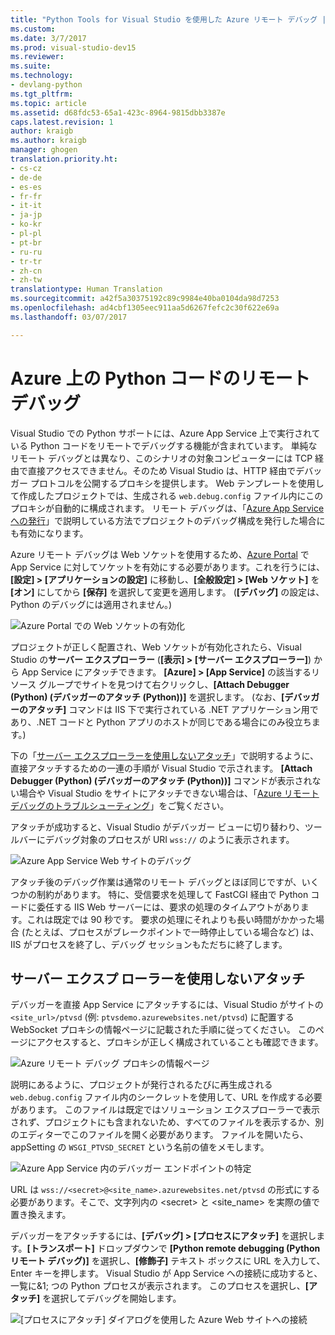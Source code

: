 ```yaml
---
title: "Python Tools for Visual Studio を使用した Azure リモート デバッグ | Microsoft Docs"
ms.custom: 
ms.date: 3/7/2017
ms.prod: visual-studio-dev15
ms.reviewer: 
ms.suite: 
ms.technology:
- devlang-python
ms.tgt_pltfrm: 
ms.topic: article
ms.assetid: d68fdc53-65a1-423c-8964-9815dbb3387e
caps.latest.revision: 1
author: kraigb
ms.author: kraigb
manager: ghogen
translation.priority.ht:
- cs-cz
- de-de
- es-es
- fr-fr
- it-it
- ja-jp
- ko-kr
- pl-pl
- pt-br
- ru-ru
- tr-tr
- zh-cn
- zh-tw
translationtype: Human Translation
ms.sourcegitcommit: a42f5a30375192c89c9984e40ba0104da98d7253
ms.openlocfilehash: ad4cbf1305eec911aa5d6267fefc2c30f622e69a
ms.lasthandoff: 03/07/2017

---
```


# <a name="remotely-debugging-python-code-on-azure"></a>Azure 上の Python コードのリモート デバッグ

Visual Studio での Python サポートには、Azure App Service 上で実行されている Python コードをリモートでデバッグする機能が含まれています。 単純なリモート デバッグとは異なり、このシナリオの対象コンピューターには TCP 経由で直接アクセスできません。そのため Visual Studio は、HTTP 経由でデバッガー プロトコルを公開するプロキシを提供します。 Web テンプレートを使用して作成したプロジェクトでは、生成される `web.debug.config` ファイル内にこのプロキシが自動的に構成されます。 リモート デバッグは、「[Azure App Service への発行](template-web.md#publishing-to-azure-app-service)」で説明している方法でプロジェクトのデバッグ構成を発行した場合にも有効になります。

Azure リモート デバッグは Web ソケットを使用するため、[Azure Portal](https://portal.azure.com) で App Service に対してソケットを有効にする必要があります。これを行うには、**[設定] > [アプリケーションの設定]** に移動し、**[全般設定] > [Web ソケット]** を **[オン]** にしてから **[保存]** を選択して変更を適用します。 (**[デバッグ]** の設定は、Python のデバッグには適用されません。)

![Azure Portal での Web ソケットの有効化](media/azure-remote-debugging-enable-web-sockets.png)

プロジェクトが正しく配置され、Web ソケットが有効化されたら、Visual Studio の**サーバー エクスプローラー** (**[表示] > [サーバー エクスプローラー]**) から App Service にアタッチできます。 **[Azure] > [App Service]** の該当するリソース グループでサイトを見つけて右クリックし、**[Attach Debugger (Python) (デバッガーのアタッチ (Python))]** を選択します。 (なお、**[デバッガーのアタッチ]** コマンドは IIS 下で実行されている .NET アプリケーション用であり、.NET コードと Python アプリのホストが同じである場合にのみ役立ちます。)

下の「[サーバー エクスプローラーを使用しないアタッチ](#attaching-without-server-explorer)」で説明するように、直接アタッチするための一連の手順が Visual Studio で示されます。 **[Attach Debugger (Python) (デバッガーのアタッチ (Python))]** コマンドが表示されない場合や Visual Studio をサイトにアタッチできない場合は、「[Azure リモート デバッグのトラブルシューティング](debugging-azure-remote-troubleshooting.md)」をご覧ください。

アタッチが成功すると、Visual Studio がデバッガー ビューに切り替わり、ツールバーにデバッグ対象のプロセスが URI `wss://` のように表示されます。

![Azure App Service Web サイトのデバッグ](media/azure-remote-debugging-attached.png)

アタッチ後のデバッグ作業は通常のリモート デバッグとほぼ同じですが、いくつかの制約があります。 特に、受信要求を処理して FastCGI 経由で Python コードに委任する IIS Web サーバーには、要求の処理のタイムアウトがあります。これは既定では 90 秒です。 要求の処理にそれよりも長い時間がかかった場合 (たとえば、プロセスがブレークポイントで一時停止している場合など) は、IIS がプロセスを終了し、デバッグ セッションもただちに終了します。 

## <a name="attaching-without-server-explorer"></a>サーバー エクスプ ローラーを使用しないアタッチ

デバッガーを直接 App Service にアタッチするには、Visual Studio がサイトの `<site_url>/ptvsd` (例: `ptvsdemo.azurewebsites.net/ptvsd`) に配置する WebSocket プロキシの情報ページに記載された手順に従ってください。 このページにアクセスすると、プロキシが正しく構成されていることも確認できます。

![Azure リモート デバッグ プロキシの情報ページ](media/azure-remote-debugging-proxy-info-page.png)

説明にあるように、プロジェクトが発行されるたびに再生成される `web.debug.config` ファイル内のシークレットを使用して、URL を作成する必要があります。 このファイルは既定ではソリューション エクスプローラーで表示されず、プロジェクトにも含まれないため、すべてのファイルを表示するか、別のエディターでこのファイルを開く必要があります。 ファイルを開いたら、appSetting の `WSGI_PTVSD_SECRET` という名前の値をメモします。

![Azure App Service 内のデバッガー エンドポイントの特定](media/azure-remote-debugging-secret.png)

URL は `wss://<secret>@<site_name>.azurewebsites.net/ptvsd` の形式にする必要があります。そこで、文字列内の &lt;secret&gt; と &lt;site_name&gt; を実際の値で置き換えます。

デバッガーをアタッチするには、**[デバッグ] > [プロセスにアタッチ]** を選択します。**[トランスポート]** ドロップダウンで **[Python remote debugging (Python リモート デバッグ)]** を選択し、**[修飾子]** テキスト ボックスに URL を入力して、Enter キーを押します。 Visual Studio が App Service への接続に成功すると、一覧に&1; つの Python プロセスが表示されます。 このプロセスを選択し、**[アタッチ]** を選択してデバッグを開始します。

![[プロセスにアタッチ] ダイアログを使用した Azure Web サイトへの接続](media/azure-remote-debugging-manual-attach.png)

